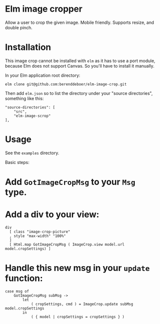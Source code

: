 # Elm image cropper

Allow a user to crop the given image. Mobile friendly. Supports resize, and double pinch.

# Installation

This image crop cannot be installed with `elm` as it has to use a port
module, because Elm does not support Canvas. So you'll have to install it manually.

In your Elm application root directory:

    elm clone git@github.com:berenddeboer/elm-image-crop.git

Then add `elm.json` so to list the directory under your "source directories", something like this:

    "source-directories": [
        "src",
        "elm-image-scrop"
    ],



# Usage

See the `examples` directory.


Basic steps:

# Add `GotImageCropMsg` to your `Msg` type.

# Add a div to your view:

    div
      [ class "image-crop-picture"
      , style "max-width" "100%"
      ]
      [ Html.map GotImageCropMsg ( ImageCrop.view model.url model.cropSettings) ]

# Handle this new msg in your `update` function:

    case msg of
        GotImageCropMsg subMsg ->
            let
                ( cropSettings, cmd ) = ImageCrop.update subMsg model.cropSettings
            in
                ( { model | cropSettings = cropSettings } )
